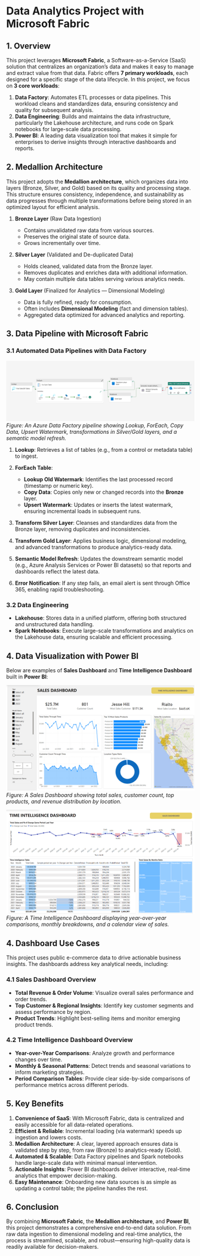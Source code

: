 # Data Analytics Project with Microsoft Fabric

## 1. Overview

This project leverages **Microsoft Fabric**, a Software-as-a-Service (SaaS) solution that centralizes an organization’s data and makes it easy to manage and extract value from that data. Fabric offers **7 primary workloads**, each designed for a specific stage of the data lifecycle. In this project, we focus on **3 core workloads**:

1. **Data Factory**: Automates ETL processes or data pipelines. This workload cleans and standardizes data, ensuring consistency and quality for subsequent analysis.  
2. **Data Engineering**: Builds and maintains the data infrastructure, particularly the Lakehouse architecture, and runs code on Spark notebooks for large-scale data processing.  
3. **Power BI**: A leading data visualization tool that makes it simple for enterprises to derive insights through interactive dashboards and reports.

## 2. Medallion Architecture

This project adopts the **Medallion architecture**, which organizes data into layers (Bronze, Silver, and Gold) based on its quality and processing stage. This structure ensures consistency, independence, and sustainability as data progresses through multiple transformations before being stored in an optimized layout for efficient analysis.

1. **Bronze Layer** (Raw Data Ingestion)  
   - Contains unvalidated raw data from various sources.  
   - Preserves the original state of source data.  
   - Grows incrementally over time.

2. **Silver Layer** (Validated and De-duplicated Data)  
   - Holds cleaned, validated data from the Bronze layer.  
   - Removes duplicates and enriches data with additional information.  
   - May contain multiple data tables serving various analytics needs.

3. **Gold Layer** (Finalized for Analytics — Dimensional Modeling)  
   - Data is fully refined, ready for consumption.  
   - Often includes **Dimensional Modeling** (fact and dimension tables).  
   - Aggregated data optimized for advanced analytics and reporting.

## 3. Data Pipeline with Microsoft Fabric

### 3.1 Automated Data Pipelines with Data Factory

![ADF Pipeline](./images/diagram.png)  
*Figure: An Azure Data Factory pipeline showing Lookup, ForEach, Copy Data, Upsert Watermark, transformations in Silver/Gold layers, and a semantic model refresh.*

1. **Lookup**: Retrieves a list of tables (e.g., from a control or metadata table) to ingest.  
2. **ForEach Table**:
   - **Lookup Old Watermark**: Identifies the last processed record (timestamp or numeric key).  
   - **Copy Data**: Copies only new or changed records into the **Bronze** layer.  
   - **Upsert Watermark**: Updates or inserts the latest watermark, ensuring incremental loads in subsequent runs.

3. **Transform Silver Layer**: Cleanses and standardizes data from the Bronze layer, removing duplicates and inconsistencies.  
4. **Transform Gold Layer**: Applies business logic, dimensional modeling, and advanced transformations to produce analytics-ready data.  
5. **Semantic Model Refresh**: Updates the downstream semantic model (e.g., Azure Analysis Services or Power BI datasets) so that reports and dashboards reflect the latest data.  
6. **Error Notification**: If any step fails, an email alert is sent through Office 365, enabling rapid troubleshooting.

### 3.2 Data Engineering

- **Lakehouse**: Stores data in a unified platform, offering both structured and unstructured data handling.  
- **Spark Notebooks**: Execute large-scale transformations and analytics on the Lakehouse data, ensuring scalable and efficient processing.

## 4. Data Visualization with Power BI

Below are examples of **Sales Dashboard** and **Time Intelligence Dashboard** built in **Power BI**:

![Sales Dashboard](./images/sales_dashboard.png)  
*Figure: A Sales Dashboard showing total sales, customer count, top products, and revenue distribution by location.*

![Time Intelligence Dashboard](./images/time_intelligence.png)  
*Figure: A Time Intelligence Dashboard displaying year-over-year comparisons, monthly breakdowns, and a calendar view of sales.*

## 4. Dashboard Use Cases

This project uses public e-commerce data to drive actionable business insights. The dashboards address key analytical needs, including:

### 4.1 Sales Dashboard Overview

- **Total Revenue & Order Volume**: Visualize overall sales performance and order trends.
- **Top Customer & Regional Insights**: Identify key customer segments and assess performance by region.
- **Product Trends**: Highlight best-selling items and monitor emerging product trends.

### 4.2 Time Intelligence Dashboard Overview

- **Year-over-Year Comparisons**: Analyze growth and performance changes over time.
- **Monthly & Seasonal Patterns**: Detect trends and seasonal variations to inform marketing strategies.
- **Period Comparison Tables**: Provide clear side-by-side comparisons of performance metrics across different periods.

## 5. Key Benefits

1. **Convenience of SaaS**: With Microsoft Fabric, data is centralized and easily accessible for all data-related operations.  
2. **Efficient & Reliable**: Incremental loading (via watermark) speeds up ingestion and lowers costs.  
3. **Medallion Architecture**: A clear, layered approach ensures data is validated step by step, from raw (Bronze) to analytics-ready (Gold).  
4. **Automated & Scalable**: Data Factory pipelines and Spark notebooks handle large-scale data with minimal manual intervention.  
5. **Actionable Insights**: Power BI dashboards deliver interactive, real-time analytics that empower decision-making.  
6. **Easy Maintenance**: Onboarding new data sources is as simple as updating a control table; the pipeline handles the rest.

## 6. Conclusion

By combining **Microsoft Fabric**, the **Medallion architecture**, and **Power BI**, this project demonstrates a comprehensive end-to-end data solution. From raw data ingestion to dimensional modeling and real-time analytics, the process is streamlined, scalable, and robust—ensuring high-quality data is readily available for decision-makers. 
